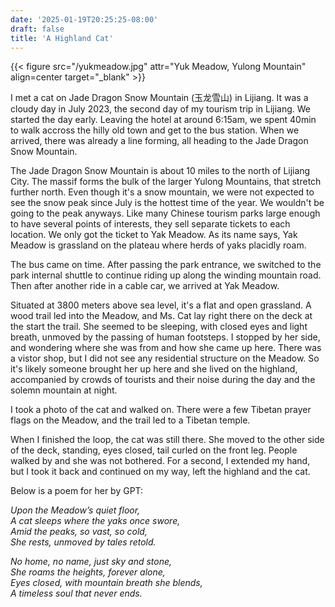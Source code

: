 ```yaml
---
date: '2025-01-19T20:25:25-08:00'
draft: false
title: 'A Highland Cat'
---
```


{{< figure src="/yukmeadow.jpg" attr="Yuk Meadow, Yulong Mountain" align=center target="_blank" >}}

I met a cat on Jade Dragon Snow Mountain (玉龙雪山) in Lijiang. It was a cloudy day in July 2023, the second day of my tourism trip in Lijiang. We started the day early. Leaving the hotel at around 6:15am, we spent 40min to walk accross the hilly old town and get to the bus station. When we arrived, there was already a line forming, all heading to the Jade Dragon Snow Mountain. 

The Jade Dragon Snow Mountain is about 10 miles to the north of Lijiang City. The massif forms the bulk of the larger Yulong Mountains, that stretch further north. Even though it's a snow mountain, we were not expected to see the snow peak since July is the hottest time of the year. We wouldn't be going to the peak anyways. Like many Chinese tourism parks large enough to have several points of interests, they sell separate tickets to each location. We only got the ticket to Yak Meadow. As its name says, Yak Meadow is grassland on the plateau where herds of yaks placidly roam.

The bus came on time. After passing the park entrance, we switched to the park internal shuttle to continue riding up along the winding mountain road. Then after another ride in a cable car, we arrived at Yak Meadow. 

Situated at 3800 meters above sea level, it's a flat and open grassland. A wood trail led into the Meadow, and Ms. Cat lay right there on the deck at the start the trail. She seemed to be sleeping, with closed eyes and light breath, unmoved by the passing of human footsteps. I stopped by her side, and wondering where she was from and how she came up here. There was a vistor shop, but I did not see any residential structure on the Meadow. So it's likely someone brought her up here and she lived on the highland, accompanied by crowds of tourists and their noise during the day and the solemn mountain at night. 

I took a photo of the cat and walked on. There were a few Tibetan prayer flags on the Meadow, and the trail led to a Tibetan temple.

When I finished the loop, the cat was still there. She moved to the other side of the deck, standing, eyes closed, tail curled on the front leg. People walked by and she was not bothered. For a second, I extended my hand, but I took it back and continued on my way, left the highland and the cat.

Below is a poem for her by GPT:

*Upon the Meadow’s quiet floor,\
A cat sleeps where the yaks once swore,\
Amid the peaks, so vast, so cold,\
She rests, unmoved by tales retold.*

*No home, no name, just sky and stone,\
She roams the heights, forever alone,\
Eyes closed, with mountain breath she blends,\
A timeless soul that never ends.*